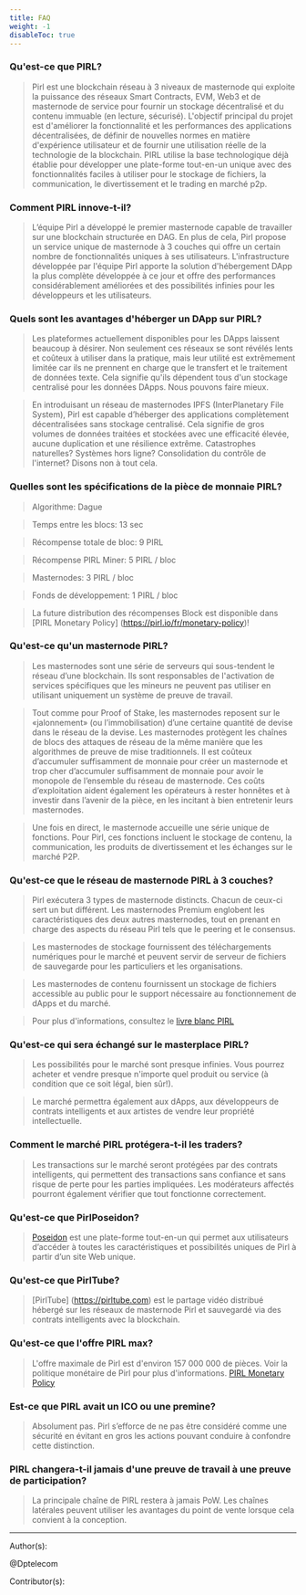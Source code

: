 ```yaml
---
title: FAQ
weight: -1
disableToc: true
---
```


### Qu'est-ce que PIRL?

> Pirl est une blockchain réseau à 3 niveaux de masternode qui exploite la puissance des réseaux Smart Contracts, EVM, Web3 et de masternode de service pour fournir un stockage décentralisé et du contenu immuable (en lecture, sécurisé). L'objectif principal du projet est d'améliorer la fonctionnalité et les performances des applications décentralisées, de définir de nouvelles normes en matière d'expérience utilisateur et de fournir une utilisation réelle de la technologie de la blockchain. PIRL utilise la base technologique déjà établie pour développer une plate-forme tout-en-un unique avec des fonctionnalités faciles à utiliser pour le stockage de fichiers, la communication, le divertissement et le trading en marché p2p.

### Comment PIRL innove-t-il?

> L’équipe Pirl a développé le premier masternode capable de travailler sur une blockchain structurée en DAG. En plus de cela, Pirl propose un service unique de masternode à 3 couches qui offre un certain nombre de fonctionnalités uniques à ses utilisateurs. L'infrastructure développée par l'équipe Pirl apporte la solution d'hébergement DApp la plus complète développée à ce jour et offre des performances considérablement améliorées et des possibilités infinies pour les développeurs et les utilisateurs.

### Quels sont les avantages d'héberger un DApp sur PIRL?

> Les plateformes actuellement disponibles pour les DApps laissent beaucoup à désirer. Non seulement ces réseaux se sont révélés lents et coûteux à utiliser dans la pratique, mais leur utilité est extrêmement limitée car ils ne prennent en charge que le transfert et le traitement de données texte. Cela signifie qu'ils dépendent tous d'un stockage centralisé pour les données DApps. Nous pouvons faire mieux.

> En introduisant un réseau de masternodes IPFS (InterPlanetary File System), Pirl est capable d’héberger des applications complètement décentralisées sans stockage centralisé. Cela signifie de gros volumes de données traitées et stockées avec une efficacité élevée, aucune duplication et une résilience extrême. Catastrophes naturelles? Systèmes hors ligne? Consolidation du contrôle de l'internet? Disons non à tout cela.

### Quelles sont les spécifications de la pièce de monnaie PIRL?

> Algorithme: Dague

> Temps entre les blocs: 13 sec

> Récompense totale de bloc: 9 PIRL

> Récompense PIRL Miner: 5 PIRL / bloc

> Masternodes: 3 PIRL / bloc

> Fonds de développement: 1 PIRL / bloc

> La future distribution des récompenses Block est disponible dans [PIRL Monetary Policy] (https://pirl.io/fr/monetary-policy)!

### Qu'est-ce qu'un masternode PIRL?

> Les masternodes sont une série de serveurs qui sous-tendent le réseau d’une blockchain. Ils sont responsables de l'activation de services spécifiques que les mineurs ne peuvent pas utiliser en utilisant uniquement un système de preuve de travail.

> Tout comme pour Proof of Stake, les masternodes reposent sur le «jalonnement» (ou l’immobilisation) d’une certaine quantité de devise dans le réseau de la devise. Les masternodes protègent les chaînes de blocs des attaques de réseau de la même manière que les algorithmes de preuve de mise traditionnels. Il est coûteux d’accumuler suffisamment de monnaie pour créer un masternode et trop cher d’accumuler suffisamment de monnaie pour avoir le monopole de l’ensemble du réseau de masternode. Ces coûts d’exploitation aident également les opérateurs à rester honnêtes et à investir dans l’avenir de la pièce, en les incitant à bien entretenir leurs masternodes.

> Une fois en direct, le masternode accueille une série unique de fonctions. Pour Pirl, ces fonctions incluent le stockage de contenu, la communication, les produits de divertissement et les échanges sur le marché P2P.

### Qu'est-ce que le réseau de masternode PIRL à 3 couches?

> Pirl exécutera 3 types de masternode distincts. Chacun de ceux-ci sert un but différent. Les masternodes Premium englobent les caractéristiques des deux autres masternodes, tout en prenant en charge des aspects du réseau Pirl tels que le peering et le consensus.

> Les masternodes de stockage fournissent des téléchargements numériques pour le marché et peuvent servir de serveur de fichiers de sauvegarde pour les particuliers et les organisations.

> Les masternodes de contenu fournissent un stockage de fichiers accessible au public pour le support nécessaire au fonctionnement de dApps et du marché.

> Pour plus d'informations, consultez le [livre blanc PIRL](https://storage.gra1.cloud.ovh.net/v1/AUTH_33a0c4ac73cf4d88a243480c275be8ac/pirl/pirl-whitepaper.pdf)

### Qu'est-ce qui sera échangé sur le masterplace PIRL?

> Les possibilités pour le marché sont presque infinies. Vous pourrez acheter et vendre presque n'importe quel produit ou service (à condition que ce soit légal, bien sûr!).

> Le marché permettra également aux dApps, aux développeurs de contrats intelligents et aux artistes de vendre leur propriété intellectuelle.

### Comment le marché PIRL protégera-t-il les traders?

> Les transactions sur le marché seront protégées par des contrats intelligents, qui permettent des transactions sans confiance et sans risque de perte pour les parties impliquées. Les modérateurs affectés pourront également vérifier que tout fonctionne correctement.

### Qu'est-ce que PirlPoseidon?

> [Poseidon](https://poseidon.pirl.io/) est une plate-forme tout-en-un qui permet aux utilisateurs d’accéder à toutes les caractéristiques et possibilités uniques de Pirl à partir d’un site Web unique.

### Qu'est-ce que PirlTube?

> [PirlTube] (https://pirltube.com) est le partage vidéo distribué hébergé sur les réseaux de masternode Pirl et sauvegardé via des contrats intelligents avec la blockchain.

### Qu'est-ce que l'offre PIRL max?

> L'offre maximale de Pirl est d'environ 157 000 000 de pièces. Voir la politique monétaire de Pirl pour plus d'informations.
 [PIRL Monetary Policy](https://pirl.io/en/monetary-policy)

### Est-ce que PIRL avait un ICO ou une premine?

 > Absolument pas. Pirl s’efforce de ne pas être considéré comme une sécurité en évitant en gros les actions pouvant conduire à confondre cette distinction.

### PIRL changera-t-il jamais d'une preuve de travail à une preuve de participation?

 > La principale chaîne de PIRL restera à jamais PoW. Les chaînes latérales peuvent utiliser les avantages du point de vente lorsque cela convient à la conception.

 ---
 Author(s):

 @Dptelecom

 Contributor(s):
